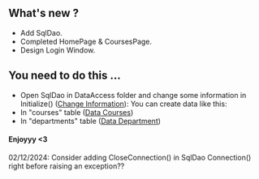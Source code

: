 ﻿## What's new ?

- Add SqlDao.
- Completed HomePage & CoursesPage.
- Design Login Window.

## You need to do this ...
- Open SqlDao in DataAccess folder and change some information in Initialize() ([Change Information](https://drive.google.com/file/d/1Zy44Vm5HwcvGe1-6mAp7RWycBus4FPRK/view?usp=drive_link)):
You can create data like this:
- In "courses" table ([Data Courses](https://drive.google.com/file/d/17TNCRfaJiBN3OdNF_33Na6BYwvsj4iPt/view?usp=drive_link))
- In "departments" table ([Data Department](https://drive.google.com/file/d/1LzHXwU581o1A0IeIkKLCFrMf4NjSVX4s/view?usp=drive_link))
#### Enjoyyy <3

02/12/2024: Consider adding CloseConnection() in SqlDao Connection() right before raising an exception??

